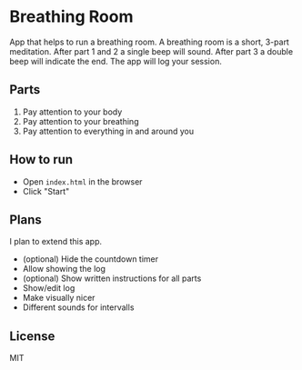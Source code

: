 # Breathing Room

App that helps to run a breathing room.
A breathing room is a short, 3-part meditation.
After part 1 and 2 a single beep will sound.
After part 3 a double beep will indicate the end.
The app will log your session.

## Parts

1. Pay attention to your body
2. Pay attention to your breathing
3. Pay attention to everything in and around you

## How to run

- Open `index.html` in the browser
- Click "Start"

## Plans

I plan to extend this app.

- (optional) Hide the countdown timer
- Allow showing the log
- (optional) Show written instructions for all parts
- Show/edit log
- Make visually nicer
- Different sounds for intervalls

## License

MIT